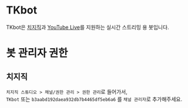 # TKbot
TKbot은 [치지직](https://chzzk.naver.com)과 [YouTube Live](https://www.youtube.com)를 지원하는 실시간 스트리밍 용 봇입니다.  


# 봇 관리자 권한
## 치지직
``치지직 스튜디오 > 채널/권한 관리 > 권한 관리``로 들어가서,  
``TKbot`` 또는 ``b3aabd192daea932db7b4465df5eb6a6`` 를 ``채널 관리자``로 추가해주세요.  
